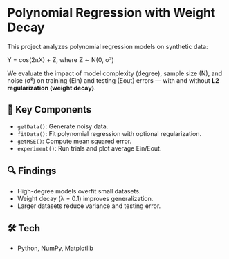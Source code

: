 # Polynomial Regression with Weight Decay


This project analyzes polynomial regression models on synthetic data:

Y = cos(2πX) + Z, where Z ∼ N(0, σ²)

We evaluate the impact of model complexity (degree), sample size (N), and noise (σ²) on training (Ein) and testing (Eout) errors — with and without **L2 regularization (weight decay)**.

## 🔧 Key Components
- `getData()`: Generate noisy data.
- `fitData()`: Fit polynomial regression with optional regularization.
- `getMSE()`: Compute mean squared error.
- `experiment()`: Run trials and plot average Ein/Eout.

## 🔍 Findings
- High-degree models overfit small datasets.
- Weight decay (λ = 0.1) improves generalization.
- Larger datasets reduce variance and testing error.

## 🛠 Tech
- Python, NumPy, Matplotlib
